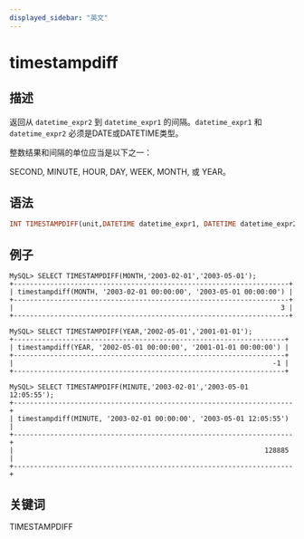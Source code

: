 ```yaml
---
displayed_sidebar: "英文"
---
```


# timestampdiff

## 描述

返回从 `datetime_expr2` 到 `datetime_expr1` 的间隔。`datetime_expr1` 和 `datetime_expr2` 必须是DATE或DATETIME类型。

整数结果和间隔的单位应当是以下之一：

SECOND, MINUTE, HOUR, DAY, WEEK, MONTH, 或 YEAR。

## 语法

```Haskell
INT TIMESTAMPDIFF(unit,DATETIME datetime_expr1, DATETIME datetime_expr2)
```

## 例子

```plain text
MySQL> SELECT TIMESTAMPDIFF(MONTH,'2003-02-01','2003-05-01');
+--------------------------------------------------------------------+
| timestampdiff(MONTH, '2003-02-01 00:00:00', '2003-05-01 00:00:00') |
+--------------------------------------------------------------------+
|                                                                  3 |
+--------------------------------------------------------------------+

MySQL> SELECT TIMESTAMPDIFF(YEAR,'2002-05-01','2001-01-01');
+-------------------------------------------------------------------+
| timestampdiff(YEAR, '2002-05-01 00:00:00', '2001-01-01 00:00:00') |
+-------------------------------------------------------------------+
|                                                                -1 |
+-------------------------------------------------------------------+

MySQL> SELECT TIMESTAMPDIFF(MINUTE,'2003-02-01','2003-05-01 12:05:55');
+---------------------------------------------------------------------+
| timestampdiff(MINUTE, '2003-02-01 00:00:00', '2003-05-01 12:05:55') |
+---------------------------------------------------------------------+
|                                                              128885 |
+---------------------------------------------------------------------+

```

## 关键词

TIMESTAMPDIFF